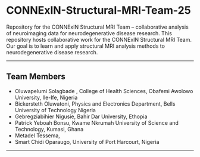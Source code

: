 # CONNExIN-Structural-MRI-Team-25
Repository for the CONNExIN Structural MRI Team – collaborative analysis of neuroimaging data for neurodegenerative disease research.
This repository hosts collaborative work for the CONNExIN Structural MRI Team.  
Our goal is to learn and apply structural MRI analysis methods to neurodegenerative disease research.

---

## Team Members

- Oluwapelumi Solagbade , College of Health Sciences, Obafemi Awolowo University, Ile-Ife, Nigeria
- Bickersteth Oluwatoni,  Physics and Electronics Department, Bells University of Technology Nigeria
- Gebregziabihier Nigusie, Bahir Dar University, Ethopia
- Patrick Yeboah Bonsu, Kwame Nkrumah University of Science and Technology, Kumasi, Ghana
- Metadel Tessema, 
- Smart Chidi Oparaugo, University of Port Harcourt, Nigeria 

---


